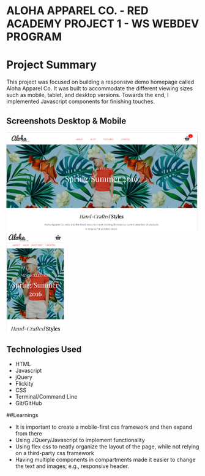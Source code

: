 # ALOHA APPAREL CO. - RED ACADEMY PROJECT 1 - WS WEBDEV PROGRAM

# Project Summary

 This project was focused on building a responsive demo homepage called Aloha Apparel Co. It was built
 to accommodate the different viewing sizes such as mobile, tablet, and desktop versions. Towards the end, I implemented
 Javascript components for finishing touches.
 
## Screenshots Desktop & Mobile

<img src="screenshots/desktop.PNG" width="500px">

<img src="screenshots/mobile.PNG" width="150px">

## Technologies Used

* HTML
* Javascript
* jQuery
* Flickity
* CSS
* Terminal/Command Line
* Git/GitHub


##Learnings
* It is important to create a mobile-first css framework and then expand from there
* Using JQuery/Javascript to implement functionality
* Using flex css to neatly organize the layout of the page, while not relying on a third-party css framework
* Having multiple components in compartments made it easier to change the text and images; e.g., responsive header.
